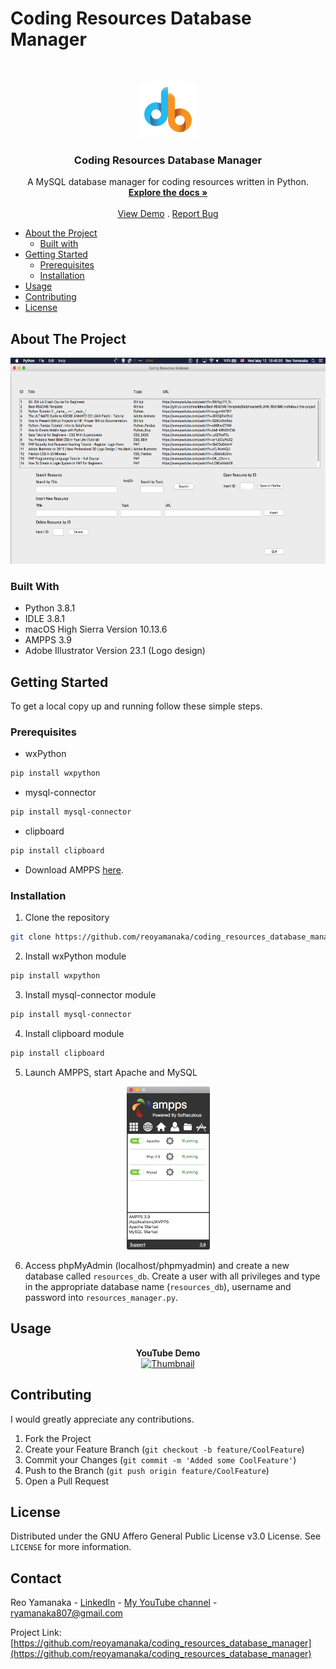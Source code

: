 <!--
***Thank you for checking out my project. I am open to any suggestions for improvement.
***Please fork the repository and create a pull request or open an issue with the
***tag "improvement".
-->

# Coding Resources Database Manager

<br />
<p align="center">
  <a href="https://github.com/reoyamanaka/coding_resources_database_manager.git">
    <img src="images/webicon.svg" alt="Logo" width="90" height="90">
  </a>

  <h3 align="center">Coding Resources Database Manager</h3>

  <p align="center">
    A MySQL database manager for coding resources written in Python.
    <br />
    <a href="https://github.com/reoyamanaka/coding_resources_database_manager.git"><strong>Explore the docs »</strong></a>
    <br />
    <br />
    <a href="https://youtu.be/raNo8wJtk84">View Demo</a>
    .
    <a href="https://github.com/reoyamanaka/coding_resources_database_manager/issues">Report Bug</a>
  </p>
</p>

<!-- Table of Contents -->

* [About the Project](#about-the-project)
  * [Built with](#built-with)
* [Getting Started](#getting-started)
  * [Prerequisites](#prerequisites)
  * [Installation](#installation)
* [Usage](#usage)
* [Contributing](#contributing)
* [License](#license)

## About The Project
<p align="center">
  <img src="images/demo_screenshot0.png" width="729" height="330">
</p>

### Built With

* Python 3.8.1
* IDLE 3.8.1
* macOS High Sierra Version 10.13.6
* AMPPS 3.9
* Adobe Illustrator Version 23.1 (Logo design)

## Getting Started

To get a local copy up and running follow these simple steps.

### Prerequisites

* wxPython
```sh
pip install wxpython
```
* mysql-connector
```sh
pip install mysql-connector
```
* clipboard
```sh
pip install clipboard
```
* Download AMPPS <a href="https://ampps.com/download">here</a>.

### Installation

1. Clone the repository
```sh
git clone https://github.com/reoyamanaka/coding_resources_database_manager.git
```
2. Install wxPython module
```sh
pip install wxpython
```
3. Install mysql-connector module
```sh
pip install mysql-connector
```
4. Install clipboard module
```sh
pip install clipboard
```
5. Launch AMPPS, start Apache and MySQL
<p align="center">
  <img src="images/ampps_init.png" width="133" height="261">
</p>

6. Access phpMyAdmin (localhost/phpmyadmin) and create a new database called `resources_db`. Create a user with all privileges and type in the appropriate database name (`resources_db`), username and password into `resources_manager.py`.

## Usage

<div align="center">
  <strong>YouTube Demo</strong><br>
  <a href="https://www.youtube.com/watch?v=raNo8wJtk84">
    <img src="http://img.youtube.com/vi/raNo8wJtk84/0.jpg" alt="Thumbnail" width="560" height="315">
  </a>
</div>

## Contributing

I would greatly appreciate any contributions.

1. Fork the Project
2. Create your Feature Branch (`git checkout -b feature/CoolFeature`)
3. Commit your Changes (`git commit -m 'Added some CoolFeature'`)
4. Push to the Branch (`git push origin feature/CoolFeature`)
5. Open a Pull Request


## License

Distributed under the GNU Affero General Public License v3.0 License. See `LICENSE` for more information.

## Contact

Reo Yamanaka - [LinkedIn](https://www.linkedin.com/in/reo-yamanaka-7a2289119/) - [My YouTube channel](https://www.youtube.com/channel/UCBwqp_MEM2XcSnq7kRvOB3A) - ryamanaka807@gmail.com

Project Link: [https://github.com/reoyamanaka/coding_resources_database_manager](https://github.com/reoyamanaka/coding_resources_database_manager)
